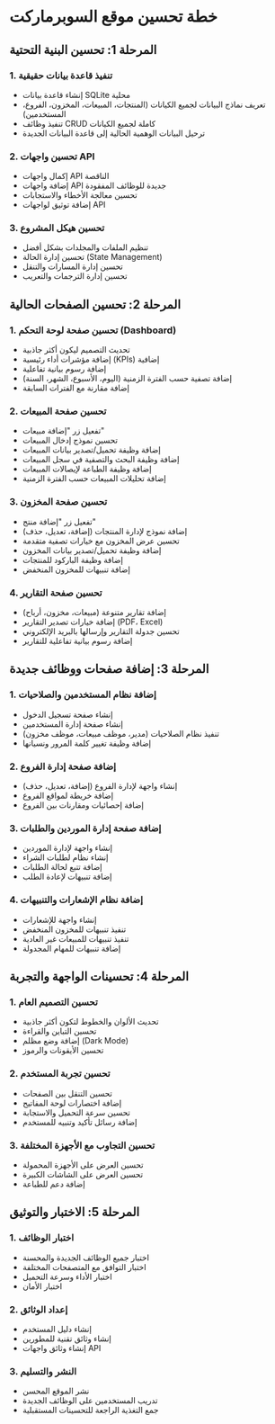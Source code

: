 # خطة تحسين موقع السوبرماركت

## المرحلة 1: تحسين البنية التحتية

### 1. تنفيذ قاعدة بيانات حقيقية
- إنشاء قاعدة بيانات SQLite محلية
- تعريف نماذج البيانات لجميع الكيانات (المنتجات، المبيعات، المخزون، الفروع، المستخدمين)
- تنفيذ وظائف CRUD كاملة لجميع الكيانات
- ترحيل البيانات الوهمية الحالية إلى قاعدة البيانات الجديدة

### 2. تحسين واجهات API
- إكمال واجهات API الناقصة
- إضافة واجهات API جديدة للوظائف المفقودة
- تحسين معالجة الأخطاء والاستجابات
- إضافة توثيق لواجهات API

### 3. تحسين هيكل المشروع
- تنظيم الملفات والمجلدات بشكل أفضل
- تحسين إدارة الحالة (State Management)
- تحسين إدارة المسارات والتنقل
- تحسين إدارة الترجمات والتعريب

## المرحلة 2: تحسين الصفحات الحالية

### 1. تحسين صفحة لوحة التحكم (Dashboard)
- تحديث التصميم ليكون أكثر جاذبية
- إضافة مؤشرات أداء رئيسية (KPIs) إضافية
- إضافة رسوم بيانية تفاعلية
- إضافة تصفية حسب الفترة الزمنية (اليوم، الأسبوع، الشهر، السنة)
- إضافة مقارنة مع الفترات السابقة

### 2. تحسين صفحة المبيعات
- تفعيل زر "إضافة مبيعات"
- تحسين نموذج إدخال المبيعات
- إضافة وظيفة تحميل/تصدير بيانات المبيعات
- إضافة وظيفة البحث والتصفية في سجل المبيعات
- إضافة وظيفة الطباعة لإيصالات المبيعات
- إضافة تحليلات المبيعات حسب الفترة الزمنية

### 3. تحسين صفحة المخزون
- تفعيل زر "إضافة منتج"
- إضافة نموذج لإدارة المنتجات (إضافة، تعديل، حذف)
- تحسين عرض المخزون مع خيارات تصفية متقدمة
- إضافة وظيفة تحميل/تصدير بيانات المخزون
- إضافة وظيفة الباركود للمنتجات
- إضافة تنبيهات للمخزون المنخفض

### 4. تحسين صفحة التقارير
- إضافة تقارير متنوعة (مبيعات، مخزون، أرباح)
- إضافة خيارات تصدير التقارير (PDF، Excel)
- تحسين جدولة التقارير وإرسالها بالبريد الإلكتروني
- إضافة رسوم بيانية تفاعلية للتقارير

## المرحلة 3: إضافة صفحات ووظائف جديدة

### 1. إضافة نظام المستخدمين والصلاحيات
- إنشاء صفحة تسجيل الدخول
- إنشاء صفحة إدارة المستخدمين
- تنفيذ نظام الصلاحيات (مدير، موظف مبيعات، موظف مخزون)
- إضافة وظيفة تغيير كلمة المرور ونسيانها

### 2. إضافة صفحة إدارة الفروع
- إنشاء واجهة لإدارة الفروع (إضافة، تعديل، حذف)
- إضافة خريطة لمواقع الفروع
- إضافة إحصائيات ومقارنات بين الفروع

### 3. إضافة صفحة إدارة الموردين والطلبات
- إنشاء واجهة لإدارة الموردين
- إنشاء نظام لطلبات الشراء
- إضافة تتبع لحالة الطلبات
- إضافة تنبيهات لإعادة الطلب

### 4. إضافة نظام الإشعارات والتنبيهات
- إنشاء واجهة للإشعارات
- تنفيذ تنبيهات للمخزون المنخفض
- تنفيذ تنبيهات للمبيعات غير العادية
- إضافة تنبيهات للمهام المجدولة

## المرحلة 4: تحسينات الواجهة والتجربة

### 1. تحسين التصميم العام
- تحديث الألوان والخطوط لتكون أكثر جاذبية
- تحسين التباين والقراءة
- إضافة وضع مظلم (Dark Mode)
- تحسين الأيقونات والرموز

### 2. تحسين تجربة المستخدم
- تحسين التنقل بين الصفحات
- إضافة اختصارات لوحة المفاتيح
- تحسين سرعة التحميل والاستجابة
- إضافة رسائل تأكيد وتنبيه للمستخدم

### 3. تحسين التجاوب مع الأجهزة المختلفة
- تحسين العرض على الأجهزة المحمولة
- تحسين العرض على الشاشات الكبيرة
- إضافة دعم للطباعة

## المرحلة 5: الاختبار والتوثيق

### 1. اختبار الوظائف
- اختبار جميع الوظائف الجديدة والمحسنة
- اختبار التوافق مع المتصفحات المختلفة
- اختبار الأداء وسرعة التحميل
- اختبار الأمان

### 2. إعداد الوثائق
- إنشاء دليل المستخدم
- إنشاء وثائق تقنية للمطورين
- إنشاء وثائق واجهات API

### 3. النشر والتسليم
- نشر الموقع المحسن
- تدريب المستخدمين على الوظائف الجديدة
- جمع التغذية الراجعة للتحسينات المستقبلية
